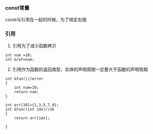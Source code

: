 ### const常量
const与引用在一起的时候，为了绑定右值

### 引用
1. 引用为了减少函数拷贝
```
int num =10;
int &ref=num;
```

2. 引用作为函数的返回类型，实体的声明周期一定要大于函数的声明周期
```
int &fun()//error
{
    int num=10;
    return num;
}

int arr[10]={1,3,5,7,9};
int &func(int idx)//ok
{
    return arr[idx];

}
```